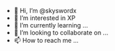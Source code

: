- 👋 Hi, I’m @skyswordx
- 👀 I’m interested in XP
- 🌱 I’m currently learning ...
- 💞️ I’m looking to collaborate on ...
- 📫 How to reach me ...

<!---
skyswordx/skyswordx is a ✨ special ✨ repository because its `README.md` (this file) appears on your GitHub profile.
You can click the Preview link to take a look at your changes.
--->
